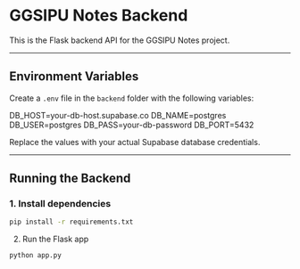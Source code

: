 # GGSIPU Notes Backend

This is the Flask backend API for the GGSIPU Notes project.

---

##  Environment Variables

Create a `.env` file in the `backend` folder with the following variables:

DB_HOST=your-db-host.supabase.co
DB_NAME=postgres
DB_USER=postgres
DB_PASS=your-db-password
DB_PORT=5432

Replace the values with your actual Supabase database credentials.

---

##  Running the Backend

### 1. Install dependencies

```bash
pip install -r requirements.txt
```
2. Run the Flask app
```bash
python app.py
```

